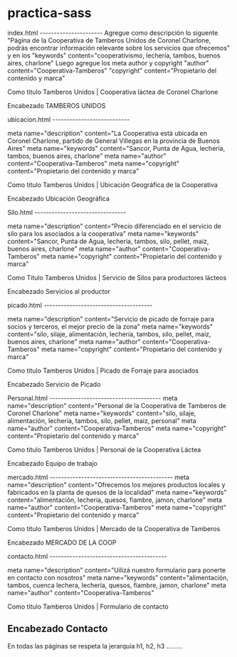 # practica-sass


index.html ----------------------
 Agregue como descripción lo siguente "Página de la Cooperativa de Tamberos Unidos de Coronel Charlone, podrás encontrar información relevante sobre los servicios que ofrecemos"
 y en los "keywords" content="cooperativismo, lechería, tambos, buenos aires, charlone"
  Luego agregue los meta author y copyright 
  "author" content="Cooperativa-Tamberos"
  "copyright" content="Propietario del contenido y marca"
  
  Como titulo 
  Tamberos Unidos | Cooperativa láctea de Coronel Charlone
  
  Encabezado
  TAMBEROS UNIDOS
  
  

ubicacion.html ---------------------------

meta name="description" content="La Cooperativa está ubicada en Coronel Charlone, partido de General Villegas en la provincia de Buenos Aires" 
meta name="keywords" content="Sancor, Punta de Agua, lechería, tambos, buenos aires, charlone"
meta name="author" content="Cooperativa-Tamberos"
meta name="copyright" content="Propietario del contenido y marca"

Como titulo 
Tamberos Unidos | Ubicación Geográfica de la Cooperativa

Encabezado
Ubicación Geográfica

Silo.html --------------------------------

meta name="description" content="Precio diferenciado en el servicio de silo para los asociados a la cooperativa" 
meta name="keywords" content="Sancor, Punta de Agua, lechería, tambos, silo, pellet, maiz, buenos aires, charlone"
meta name="author" content="Cooperativa-Tamberos"
meta name="copyright" content="Propietario del contenido y marca"

Como Titulo
Tamberos Unidos | Servicio de Silos para productores lácteos

Encabezado
Servicios al productor

picado.html --------------------------------------

meta name="description" content="Servicio de picado de forraje para socios y terceros, el mejor precio de la zona" 
meta name="keywords" content="silo, silaje, alimentación, lechería, tambos, silo, pellet, maiz, buenos aires, charlone"
meta name="author" content="Cooperativa-Tamberos"
meta name="copyright" content="Propietario del contenido y marca"

Como titulo
Tamberos Unidos | Picado de Forraje para asociados

Encabezado
Servicio de Picado

Personal.html ---------------------------------------
meta name="description" content="Personal de la Cooperativa de Tamberos de Coronel Charlone" 
meta name="keywords" content="silo, silaje, alimentación, lechería, tambos, silo, pellet, maiz, personal"
meta name="author" content="Cooperativa-Tamberos"
meta name="copyright" content="Propietario del contenido y marca"

Como titulo
Tamberos Unidos | Personal de la Cooperativa Láctea

Encabezado
Equipo de trabajo

mercado.html -------------------------------------------
meta name="description" content="Ofrecemos los mejores productos locales y fabricados en la planta de quesos de la localidad" 
meta name="keywords" content="alimentación, lechería, quesos, fiambre, jamon, charlone"
meta name="author" content="Cooperativa-Tamberos"
meta name="copyright" content="Propietario del contenido y marca"

Como titulo
Tamberos Unidos | Mercado de la Cooperativa de Tamberos

Encabezado
MERCADO DE LA COOP

contacto.html -----------------------------------------

meta name="description" content="Uilizá nuestro formulario para ponerte en contacto con nosotros" 
meta name="keywords" content="alimentación, tambos, cuenca lechera, lechería, quesos, fiambre, jamon, charlone"
meta name="author" content="Cooperativa-Tamberos"

Como titulo
Tamberos Unidos | Formulario de contacto

Encabezado
Contacto
--------------------------------------------------

En todas las páginas se respeta la jerarquia h1, h2, h3 .........
